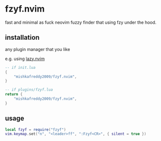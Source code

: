 # fzyf.nvim

fast and minimal as fuck neovim fuzzy finder that using fzy under the hood.

## installation

any plugin manager that you like

e.g. using [lazy.nvim](https://github.com/folke/lazy.nvim)

```lua
-- if init.lua
{
	"mishkafreddy2009/fzyf.nvim",
}

-- if plugins/fzyf.lua
return {
	"mishkafreddy2009/fzyf.nvim",
}
```

## usage

```lua
local fzyf = require("fzyf")
vim.keymap.set("n", "<leader>ff", ":Fzyf<CR>", { silent = true })
```
